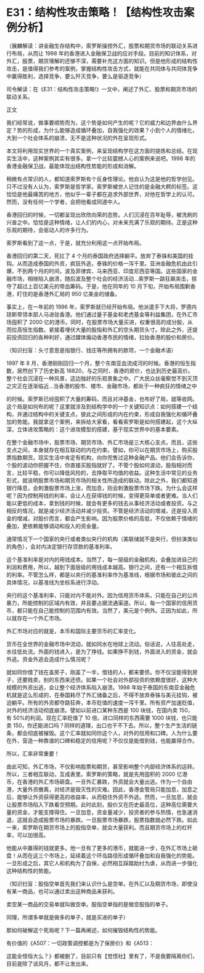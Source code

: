 # E31：结构性攻击策略！【结构性攻击案例分析】

（展麟解读：讲金融生存结构中，索罗斯操控外汇，股票和期货市场的联动关系进行布局，从而让 1998 年的香港进入金融保卫战的应对手段。目前的知识体系，对外汇，股票，期货理解的还够不深，需要补充这方面的知识。但是他形成的结构性攻击，是值得我们参考的案例，掌握结构性攻击方式，就能在共同体与共同体竞争中赢得胜利，选择竞争，要么歼灭竞争，要么是驱逐竞争）

司令解读：在《E31：结构性攻击策略!》一文中，阐述了外汇、股票和期货市场的联动关系。

正文

我们经常说，做事要顺势而为，这个势是如何产生的呢？它的威力和边界由什么界定？势的形成，为什么能够造成循环叠加，自我强化的效果？小到个人的情绪化，大到一个社会体系的崩溃，无不是这种状况的外在呈现形式。

本文将利用现实世界的一个真实案例，来呈现结构学在这方面的提炼和总结。在现实生活中，这种案例其实有很多。拿一个比较震撼人心的案例来说吧。1998 年的香港金融保卫战，最能体现出结构性势能的形成和消解。

稍微有点常识的人，都知道索罗斯有个反身性理论。他自认为这是他的哲学创见。只不过没有人认为，索罗斯是哲学家。索罗斯被世人记住的是金融大鳄的标签。这恰恰是他最痛苦的地方，他似乎一辈子都在追求外部世界，对他在哲学上的认可。然而，没有任何一个学者，会把他看成同道中人。

香港回归的时候，一切都呈现出欣欣向荣的态势。人们沉浸在百年耻辱，被洗刷的兴奋之中。恰恰是这种情绪，让人们的内心，对未来充满了乐观的期待。正是这种乐观的期待，会驱动人的许多行为。

索罗斯看到了这一点，于是，就充分利用这一点开始布局。

香港回归的第二天，死扛了 4 个月的泰国政府选择躺平。放弃了泰铢和美国的挂钩。从而造成泰国的外资，疯狂外逃，泰铢的价格一泻千里。亚洲金融危机由此引爆，不到两个月的时间，波及菲律宾、马来西亚、印度尼西亚等国。这些国家的金融市场，相继陷入崩溃，随后波及整个社会的经济活动…索罗斯一路狂飙突击，掠夺了超过上百亿美元的带血筹码。于是，他在同年的 10 月下旬，开始布局围剿香港，盯住的是香港外汇局的 950 亿美金的储备。

事实上，在一年前的 1996 年，索罗斯就已经开始布局。他派遣手下大将，罗德内琼斯带领本部人马进驻香港。他们通过量子基金和老虎基金等利益集团，在外汇市场囤积了 2000 亿的港币。同时，在股票市场大量买进，权重很高的成分股，从而拉高恒生指数。紧接着埋伏大量的股指和外汇的空头期货头寸。除此之外，还提前投资回归的各种利好，通过媒体煽动香港市民的情绪，拉抬香港的股价和房价。

（知识扫盲：头寸意思是指银行、钱庄等所拥有的款项，一个金融术语）

1997 年 8 月，香港刚刚回归一个月，整个东南亚血流成河的时候。香港的恒生指数，居然创下了历史新高 16820，与之同时，香港的房价，也达到历史最高价。整个社会沉浸在一种风景，这边独好的乐观景象之中。广大民众丝毫察觉不到灭顶之灾正在逐渐临近…当香港的股市、楼市、金融市场，都处于一种疯狂的情绪之中

的时候。索罗斯已经囤积了大量的筹码，而且对冲基金，也布好了局，就等收网。这个局是如何布的呢？这里就涉及到结构学中的一个关键知识点：如何搭建一个结构，并通过结构中的关键支点，彼此之间形成的内在约束，形成自我强化和循环叠加的势能。我就拿这个案例，来拆给大家看，看看索罗斯是如何搭建起，这个大纵深，立体进攻策略的：这个进攻模型的搭建，基于现实世界中的基本要素。

在整个金融市场中，股票市场、期货市场、外汇市场是三大核心支点。而且，这些支点之间，本身就存在相互联动的内在约束。譬如，你可以在期货市场上，购买股票指数期货。现实生活中肯定有机构，向你兜售过这种金融产品。他们会告诉你，个股的波动你把握不住，你直接买股指就好了。不管个股如何波动，股指相对而言，比较平稳，你可以降低风险的，去挣取平均值的收益。这种生活中常见的业务形式，就说明股票市场和期货市场的相关性所造成的联动。除此之外，我们都知道银行降息，会刺激股票市场上涨，而加息，则会刺激股票市场下跌。为什么会这样呢？因为控制用钱的利率，会让人在获得钱的时候，变得更简单或者更难。当人们能以更低的成本，拿到钱的时候，就会有更多的钱去从事经济活动或者投资。与之相反的情况，就是减少经济活动并减少投资。不管是经济活动的增减，还是投入资金的增减，对股价而言，都会产生影响。因为股票价格的高低，不仅依赖于情绪的叠加，更依赖能够调动和投入的资金量。

通常情况下一个国家的央行或者类似央行的机构（美联储就不是央行，但扮演类似的角色），会对内决定银行存贷款的基准利率。

这个基准利率是对内的用钱成本。当然了，每一层级的金融机构，会叠加进自己的利润和费用，所以，越到下面层级的用钱成本越高。银行之间，还有一个相互拆借的利率。不管怎么样，都是以央行的基准利率作为基准线，根据市场和彼此之间的具体情况，以基准线为坐标系进行浮动。

央行的这个基准利率，只能对内不能对外。因为信用货币体系，只能在自己的公共暴力，所能控制的区域内有效，并且要占据流通渠道。所以，每一个国家的信用货币，都只能在自己能控制的范围内有效。当然了，美元是个例外。正因为如此，所以就存在一个外汇市场。

外汇市场对应的就是，本币和国际主要货币的汇率变化。

货币在全世界的金融市场中流动，就如同水在地球上流动。俗话说，人往高处走，水往低处流。外面的钱进入，是为了挣钱。如果挣不到钱，外面进入的资金，就会外逃。资金外逃会造成什么情况呢？

就如同你借了钱在盖房子，刚盖了一半，借钱的人，都来要债。你不仅没能得到房子，还要贱卖，别的东西来还债。如果一个社会对外部投资的依赖度很好，这种大规模的外资出逃，会让整个经济体系陷入崩溃。1998 年始于泰国的东南亚金融危机就是这么形成的，在泰国耗尽了外汇储备之后，不得不放弃泰铢与美元挂钩，被迫躺平。所有的外资都夺路狂奔，本币贬值的速度一泻千里。所有资产加速贬值，对外的经济活动彻底崩溃。譬如以前进口某种东西是 100 块钱，在国内卖 150，有 50%的利润。现在汇率贬值了 10 倍，进口同样的东西需要 1000 块钱，也只能卖 150，你还能进口吗？同样的道理，出口也干不下去。所以，整个生产生活的链条，都会彻底被摧毁。这个汇率就如同你这个人，对外的信用和口碑。人为什么要在外，营造一种靠谱的口碑和稳定的信用呢？不仅仅是能借到钱，也能赢得合作。

所以，汇率非常重要！

由此可知，外汇市场，不仅影响股票和期货，甚至影响整个内部经济体系的运转。所以，三者相互联动，互成表里。索罗斯的策略，就是先用囤积的 2000 亿港币，在香港的外汇市场砸盘。一旦外汇暴跌，外资就会大量出逃。作为一个自由港，大量外资撤离，对经济是毁灭性的灾难。因此，香港金管局只能加息，加息之后，能够让外资获得更高的收益率，从而稳住外资不外逃。然而，一旦加息，就会让股票市场陷入下跌看空预期。此时此刻，股价又在历史最高位，这种高位需要大量的资金，才能支撑得住。一旦加息，资金量减少，投资者的参与热情，也急速消退，这就会造成股票市场的暴跌。一旦股票市场暴跌，股票指数就必然下跌。如此一来，索罗斯在期货市场上的股指空单，就会大量获利。而且期货市场上的杠杆率，可以加很高。

他能从中赢得的钱就更多。他一旦有了更多的港币，就能进一步，在外汇市场上砸盘！从而在这三个市场上，延续着这个环岛路径形成循环叠加和自我强化的势能。一旦形成之后，其它人和机构为了自保，必然相互踩踏助纣为虐，从而进一步强化这种结构性的势能。

（知识扫盲：股指空单首先我们来认识什么是空单。在外汇以及期货市场，即使没有某一商品，也可以通过卖出这种商品来获利。

卖空某一商品的交易单就叫做空单。股指空单指的是做空股指的单子。

同理，所谓多单就是做多的单子，就是买进的单子）

那如何破解这个死局呢？下一篇再阐述，如何摧毁结构性的势能。

有价值的《A507：一切政策调控都是为了保房价》和《A513：

这能全怪恒大么？》都被删了，目前只有【觉悟社】里有了，不是我要隔离你们，目前是除了谈风月，都不让发出来。